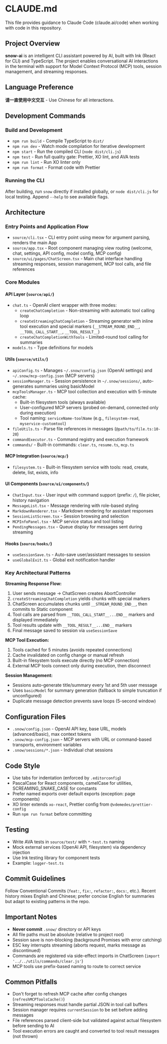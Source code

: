 # CLAUDE.md

This file provides guidance to Claude Code (claude.ai/code) when working with code in this repository.

## Project Overview

**snow-ai** is an intelligent CLI assistant powered by AI, built with Ink (React for CLI) and TypeScript. The project enables conversational AI interactions in the terminal with support for Model Context Protocol (MCP) tools, session management, and streaming responses.

## Language Preference

**请一直使用中文交互** - Use Chinese for all interactions.

## Development Commands

### Build and Development
- `npm run build` - Compile TypeScript to `dist/`
- `npm run dev` - Watch mode compilation for iterative development
- `npm start` - Run the compiled CLI (`node dist/cli.js`)
- `npm test` - Run full quality gate: Prettier, XO lint, and AVA tests
- `npm run lint` - Run XO linter only
- `npm run format` - Format code with Prettier

### Running the CLI
After building, run `snow` directly if installed globally, or `node dist/cli.js` for local testing. Append `--help` to see available flags.

## Architecture

### Entry Points and Application Flow
- `source/cli.tsx` - CLI entry point using meow for argument parsing, renders the main App
- `source/app.tsx` - Root component managing view routing (welcome, chat, settings, API config, model config, MCP config)
- `source/ui/pages/ChatScreen.tsx` - Main chat interface handling streaming responses, session management, MCP tool calls, and file references

### Core Modules

#### API Layer (`source/api/`)
- `chat.ts` - OpenAI client wrapper with three modes:
  - `createChatCompletion` - Non-streaming with automatic tool calling loop
  - `createStreamingChatCompletion` - Streaming generator with inline tool execution and special markers (`__STREAM_ROUND_END__`, `__TOOL_CALL_START__`, `__TOOL_RESULT__`)
  - `createChatCompletionWithTools` - Limited-round tool calling for summaries
- `models.ts` - Type definitions for models

#### Utils (`source/utils/`)
- `apiConfig.ts` - Manages `~/.snow/config.json` (OpenAI settings) and `~/.snow/mcp-config.json` (MCP servers)
- `sessionManager.ts` - Session persistence in `~/.snow/sessions/`, auto-generates summaries using basicModel
- `mcpToolsManager.ts` - MCP tool collection and execution with 5-minute cache:
  - Built-in filesystem tools (always available)
  - User-configured MCP servers (probed on-demand, connected only during execution)
  - Tool naming: `serviceName-toolName` (e.g., `filesystem-read`, `myservice-customtool`)
- `fileUtils.ts` - Parse file references in messages (`@path/to/file.ts:10-20`)
- `commandExecutor.ts` - Command registry and execution framework
- `commands/` - Built-in commands: `clear.ts`, `resume.ts`, `mcp.ts`

#### MCP Integration (`source/mcp/`)
- `filesystem.ts` - Built-in filesystem service with tools: read, create, delete, list, exists, info

#### UI Components (`source/ui/components/`)
- `ChatInput.tsx` - User input with command support (prefix: `/`), file picker, history navigation
- `MessageList.tsx` - Message rendering with role-based styling
- `MarkdownRenderer.tsx` - Markdown rendering for assistant responses
- `SessionListScreen.tsx` - Session browsing and selection
- `MCPInfoPanel.tsx` - MCP service status and tool listing
- `PendingMessages.tsx` - Queue display for messages sent during streaming

#### Hooks (`source/hooks/`)
- `useSessionSave.ts` - Auto-save user/assistant messages to session
- `useGlobalExit.ts` - Global exit notification handler

### Key Architectural Patterns

**Streaming Response Flow:**
1. User sends message → ChatScreen creates AbortController
2. `createStreamingChatCompletion` yields chunks with special markers
3. ChatScreen accumulates chunks until `__STREAM_ROUND_END__`, then commits to Static component
4. Tool calls are parsed from `__TOOL_CALL_START__...END__` markers and displayed immediately
5. Tool results update with `__TOOL_RESULT__...END__` markers
6. Final message saved to session via `useSessionSave`

**MCP Tool Execution:**
1. Tools cached for 5 minutes (avoids repeated connections)
2. Cache invalidated on config change or manual refresh
3. Built-in filesystem tools execute directly (no MCP connection)
4. External MCP tools connect only during execution, then disconnect

**Session Management:**
- Sessions auto-generate title/summary every 1st and 5th user message
- Uses `basicModel` for summary generation (fallback to simple truncation if unconfigured)
- Duplicate message detection prevents save loops (5-second window)

## Configuration Files

- `.snow/config.json` - OpenAI API key, base URL, models (advanced/basic), max context tokens
- `.snow/mcp-config.json` - MCP servers with URL or command-based transports, environment variables
- `.snow/sessions/*.json` - Individual chat sessions

## Code Style

- Use tabs for indentation (enforced by `.editorconfig`)
- PascalCase for React components, camelCase for utilities, SCREAMING_SNAKE_CASE for constants
- Prefer named exports over default exports (exception: page components)
- XO linter extends `xo-react`, Prettier config from `@vdemedes/prettier-config`
- Run `npm run format` before committing

## Testing

- Write AVA tests in `source/test/` with `*-test.ts` naming
- Mock external services (OpenAI API, filesystem) via dependency injection
- Use Ink testing library for component tests
- Example: `logger-test.ts`

## Commit Guidelines

Follow Conventional Commits (`feat:`, `fix:`, `refactor:`, `docs:`, etc.). Recent history mixes English and Chinese; prefer concise English for summaries but adapt to existing patterns in the repo.

## Important Notes

- **Never commit** `.snow/` directory or API keys
- All file paths must be absolute (relative to project root)
- Session save is non-blocking (background Promises with error catching)
- ESC key interrupts streaming (aborts request, marks message as discontinued)
- Commands are registered via side-effect imports in ChatScreen (`import '../../utils/commands/clear.js'`)
- MCP tools use prefix-based naming to route to correct service

## Common Pitfalls

- Don't forget to refresh MCP cache after config changes (`refreshMCPToolsCache()`)
- Streaming responses must handle partial JSON in tool call buffers
- Session manager requires `currentSession` to be set before adding messages
- File references parsed client-side but validated against actual filesystem before sending to AI
- Tool execution errors are caught and converted to tool result messages (not thrown)